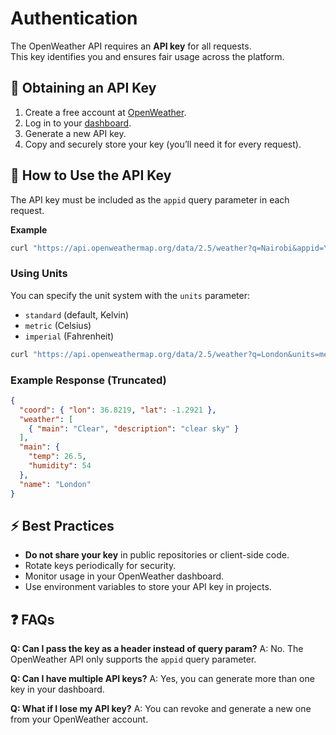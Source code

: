 # Authentication

The OpenWeather API requires an **API key** for all requests.  
This key identifies you and ensures fair usage across the platform.

## 🔑 Obtaining an API Key
1. Create a free account at [OpenWeather](https://home.openweathermap.org/users/sign_up).
2. Log in to your [dashboard](https://home.openweathermap.org/api_keys).
3. Generate a new API key.
4. Copy and securely store your key (you’ll need it for every request).


## 📌 How to Use the API Key

The API key must be included as the `appid` query parameter in each request.

**Example**
```bash
curl "https://api.openweathermap.org/data/2.5/weather?q=Nairobi&appid=YOUR_API_KEY"
````


### Using Units

You can specify the unit system with the `units` parameter:

* `standard` (default, Kelvin)
* `metric` (Celsius)
* `imperial` (Fahrenheit)

```bash
curl "https://api.openweathermap.org/data/2.5/weather?q=London&units=metric&appid=YOUR_API_KEY"
```


### Example Response (Truncated)

```json
{
  "coord": { "lon": 36.8219, "lat": -1.2921 },
  "weather": [
    { "main": "Clear", "description": "clear sky" }
  ],
  "main": {
    "temp": 26.5,
    "humidity": 54
  },
  "name": "London"
}
```

## ⚡ Best Practices

* **Do not share your key** in public repositories or client-side code.
* Rotate keys periodically for security.
* Monitor usage in your OpenWeather dashboard.
* Use environment variables to store your API key in projects.


## ❓ FAQs

**Q: Can I pass the key as a header instead of query param?**
A: No. The OpenWeather API only supports the `appid` query parameter.

**Q: Can I have multiple API keys?**
A: Yes, you can generate more than one key in your dashboard.

**Q: What if I lose my API key?**
A: You can revoke and generate a new one from your OpenWeather account.

